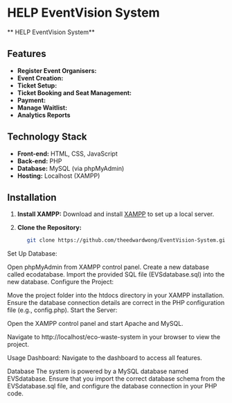 ﻿# HELP EventVision System

** HELP EventVision System**

## Features

- **Register Event Organisers:** 
- **Event Creation:**
- **Ticket Setup:** 
- **Ticket Booking and Seat Management:** 
- **Payment:** 
- **Manage Waitlist:**
- **Analytics Reports**

## Technology Stack

- **Front-end:** HTML, CSS, JavaScript
- **Back-end:** PHP
- **Database:** MySQL (via phpMyAdmin)
- **Hosting:** Localhost (XAMPP)

## Installation

1. **Install XAMPP:**
   Download and install [XAMPP](https://www.apachefriends.org/index.html) to set up a local server.

2. **Clone the Repository:**
   ```bash
      git clone https://github.com/theedwardwong/EventVision-System.git
   
Set Up Database:

Open phpMyAdmin from XAMPP control panel.
Create a new database called ecodatabase.
Import the provided SQL file (EVSdatabase.sql) into the new database.
Configure the Project:

Move the project folder into the htdocs directory in your XAMPP installation.
Ensure the database connection details are correct in the PHP configuration file (e.g., config.php).
Start the Server:

Open the XAMPP control panel and start Apache and MySQL.

Navigate to http://localhost/eco-waste-system in your browser to view the project.

Usage
Dashboard: Navigate to the dashboard to access all features.

Database
The system is powered by a MySQL database named EVSdatabase. Ensure that you import the correct database schema from the EVSdatabase.sql file, and configure the database connection in your PHP code.
